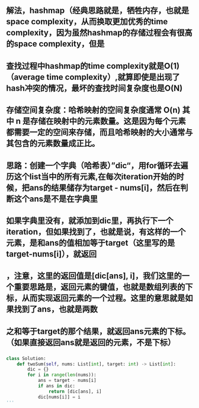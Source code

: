 ###
## 解法，hashmap（经典思路就是，牺牲内存，也就是space complexity，从而换取更加优秀的time complexity，因为虽然hashmap的存储过程会有很高的space complexity，但是
## 查找过程中hashmap的time complexity就是O(1) （average time complexity）,就算即使是出现了hash冲突的情况，最坏的查找时间复杂度也是O(N)
## 存储空间复杂度：哈希映射的空间复杂度通常 O(n) 其中 n 是存储在映射中的元素数量。这是因为每个元素都需要一定的空间来存储，而且哈希映射的大小通常与其包含的元素数量成正比。
## 思路：创建一个字典（哈希表）”dic“，用for循环去遍历这个list当中的所有元素,在每次iteration开始的时候，把ans的结果储存为target - nums[i]，然后在判断这个ans是不是在字典里
## 如果字典里没有，就添加到dic里，再执行下一个iteration，但如果找到了，也就是说，有这样的一个元素，是和ans的值相加等于target（这里写的是target-nums[i]），就返回
## ，注意，这里的返回值是[dic[ans], i]，我们这里的一个重要思路是，返回元素的键值，也就是数组列表的下标，从而实现返回元素的一个过程。这里的意思就是如果找到了ans，也就是两数
## 之和等于target的那个结果，就返回ans元素的下标。（如果直接返回ans就是返回的元素，不是下标）
###


```py
class Solution:
    def twoSum(self, nums: List[int], target: int) -> List[int]:
        dic = {}
        for i in range(len(nums)):
            ans = target - nums[i]
            if ans in dic:
                return [dic[ans], i]
            dic[nums[i]] = i
'''
